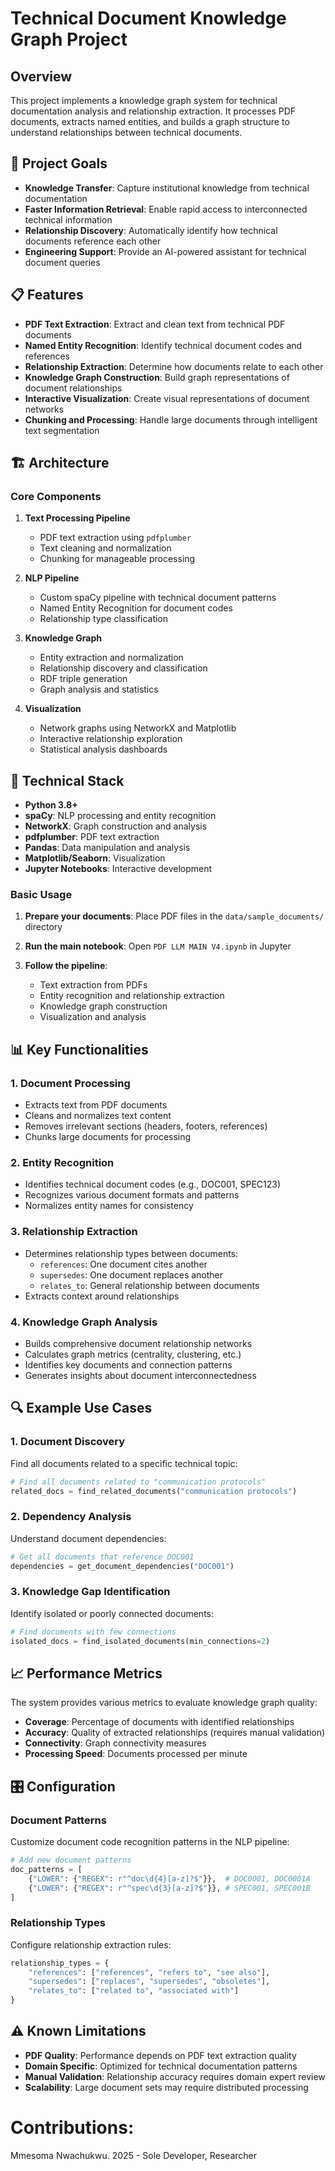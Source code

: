 # Technical Document Knowledge Graph Project

## Overview

This project implements a knowledge graph system for technical documentation analysis and relationship extraction. It processes PDF documents, extracts named entities, and builds a graph structure to understand relationships between technical documents.

## 🎯 Project Goals

- **Knowledge Transfer**: Capture institutional knowledge from technical documentation
- **Faster Information Retrieval**: Enable rapid access to interconnected technical information
- **Relationship Discovery**: Automatically identify how technical documents reference each other
- **Engineering Support**: Provide an AI-powered assistant for technical document queries

## 📋 Features

- **PDF Text Extraction**: Extract and clean text from technical PDF documents
- **Named Entity Recognition**: Identify technical document codes and references
- **Relationship Extraction**: Determine how documents relate to each other
- **Knowledge Graph Construction**: Build graph representations of document relationships
- **Interactive Visualization**: Create visual representations of document networks
- **Chunking and Processing**: Handle large documents through intelligent text segmentation

## 🏗️ Architecture

### Core Components

1. **Text Processing Pipeline**
   - PDF text extraction using `pdfplumber`
   - Text cleaning and normalization
   - Chunking for manageable processing

2. **NLP Pipeline**
   - Custom spaCy pipeline with technical document patterns
   - Named Entity Recognition for document codes
   - Relationship type classification

3. **Knowledge Graph**
   - Entity extraction and normalization
   - Relationship discovery and classification
   - RDF triple generation
   - Graph analysis and statistics

4. **Visualization**
   - Network graphs using NetworkX and Matplotlib
   - Interactive relationship exploration
   - Statistical analysis dashboards

## 🔧 Technical Stack

- **Python 3.8+**
- **spaCy**: NLP processing and entity recognition
- **NetworkX**: Graph construction and analysis
- **pdfplumber**: PDF text extraction
- **Pandas**: Data manipulation and analysis
- **Matplotlib/Seaborn**: Visualization
- **Jupyter Notebooks**: Interactive development



### Basic Usage

1. **Prepare your documents**: Place PDF files in the `data/sample_documents/` directory

2. **Run the main notebook**: Open `PDF LLM MAIN V4.ipynb` in Jupyter

3. **Follow the pipeline**:
   - Text extraction from PDFs
   - Entity recognition and relationship extraction
   - Knowledge graph construction
   - Visualization and analysis

## 📊 Key Functionalities

### 1. Document Processing
- Extracts text from PDF documents
- Cleans and normalizes text content
- Removes irrelevant sections (headers, footers, references)
- Chunks large documents for processing

### 2. Entity Recognition
- Identifies technical document codes (e.g., DOC001, SPEC123)
- Recognizes various document formats and patterns
- Normalizes entity names for consistency

### 3. Relationship Extraction
- Determines relationship types between documents:
  - `references`: One document cites another
  - `supersedes`: One document replaces another
  - `relates_to`: General relationship between documents
- Extracts context around relationships

### 4. Knowledge Graph Analysis
- Builds comprehensive document relationship networks
- Calculates graph metrics (centrality, clustering, etc.)
- Identifies key documents and connection patterns
- Generates insights about document interconnectedness

## 🔍 Example Use Cases

### 1. Document Discovery
Find all documents related to a specific technical topic:
```python
# Find all documents related to "communication protocols"
related_docs = find_related_documents("communication protocols")
```

### 2. Dependency Analysis
Understand document dependencies:
```python
# Get all documents that reference DOC001
dependencies = get_document_dependencies("DOC001")
```

### 3. Knowledge Gap Identification
Identify isolated or poorly connected documents:
```python
# Find documents with few connections
isolated_docs = find_isolated_documents(min_connections=2)
```

## 📈 Performance Metrics

The system provides various metrics to evaluate knowledge graph quality:

- **Coverage**: Percentage of documents with identified relationships
- **Accuracy**: Quality of extracted relationships (requires manual validation)
- **Connectivity**: Graph connectivity measures
- **Processing Speed**: Documents processed per minute

## 🎛️ Configuration

### Document Patterns
Customize document code recognition patterns in the NLP pipeline:
```python
# Add new document patterns
doc_patterns = [
    {"LOWER": {"REGEX": r"^doc\d{4}[a-z]?$"}},  # DOC0001, DOC0001A
    {"LOWER": {"REGEX": r"^spec\d{3}[a-z]?$"}}, # SPEC001, SPEC001B
]
```

### Relationship Types
Configure relationship extraction rules:
```python
relationship_types = {
    "references": ["references", "refers to", "see also"],
    "supersedes": ["replaces", "supersedes", "obsoletes"],
    "relates_to": ["related to", "associated with"]
}
```


## ⚠️ Known Limitations

- **PDF Quality**: Performance depends on PDF text extraction quality
- **Domain Specific**: Optimized for technical documentation patterns
- **Manual Validation**: Relationship accuracy requires domain expert review
- **Scalability**: Large document sets may require distributed processing

# Contributions: 
Mmesoma Nwachukwu. 2025 - Sole Developer, Researcher  
